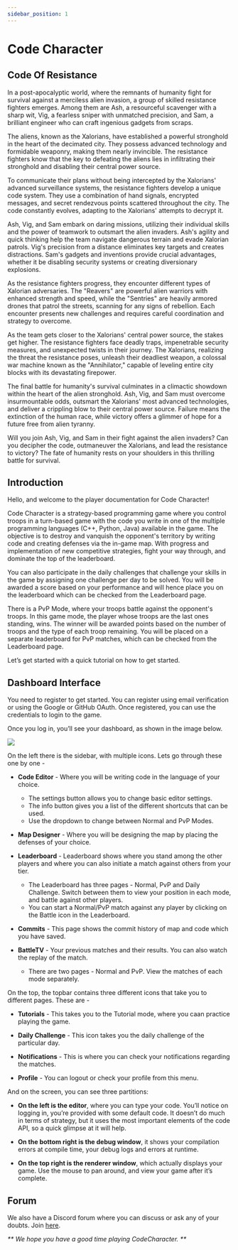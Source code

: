 ```yaml
---
sidebar_position: 1
---
```


# Code Character

## Code Of Resistance

In a post-apocalyptic world, where the remnants of humanity fight for survival against a merciless alien invasion, a group of skilled resistance fighters emerges. Among them are Ash, a resourceful scavenger with a sharp wit, Vig, a fearless sniper with unmatched precision, and Sam, a brilliant engineer who can craft ingenious gadgets from scraps.


The aliens, known as the Xalorians, have established a powerful stronghold in the heart of the decimated city. They possess advanced technology and formidable weaponry, making them nearly invincible. The resistance fighters know that the key to defeating the aliens lies in infiltrating their stronghold and disabling their central power source.


To communicate their plans without being intercepted by the Xalorians' advanced surveillance systems, the resistance fighters develop a unique code system. They use a combination of hand signals, encrypted messages, and secret rendezvous points scattered throughout the city. The code constantly evolves, adapting to the Xalorians' attempts to decrypt it.


Ash, Vig, and Sam embark on daring missions, utilizing their individual skills and the power of teamwork to outsmart the alien invaders. Ash's agility and quick thinking help the team navigate dangerous terrain and evade Xalorian patrols. Vig's precision from a distance eliminates key targets and creates distractions. Sam's gadgets and inventions provide crucial advantages, whether it be disabling security systems or creating diversionary explosions.


As the resistance fighters progress, they encounter different types of Xalorian adversaries. The "Reavers" are powerful alien warriors with enhanced strength and speed, while the "Sentries" are heavily armored drones that patrol the streets, scanning for any signs of rebellion. Each encounter presents new challenges and requires careful coordination and strategy to overcome.


As the team gets closer to the Xalorians' central power source, the stakes get higher. The resistance fighters face deadly traps, impenetrable security measures, and unexpected twists in their journey. The Xalorians, realizing the threat the resistance poses, unleash their deadliest weapon, a colossal war machine known as the "Annihilator," capable of leveling entire city blocks with its devastating firepower.


The final battle for humanity's survival culminates in a climactic showdown within the heart of the alien stronghold. Ash, Vig, and Sam must overcome insurmountable odds, outsmart the Xalorians' most advanced technologies, and deliver a crippling blow to their central power source. Failure means the extinction of the human race, while victory offers a glimmer of hope for a future free from alien tyranny.


Will you join Ash, Vig, and Sam in their fight against the alien invaders? Can you decipher the code, outmaneuver the Xalorians, and lead the resistance to victory? The fate of humanity rests on your shoulders in this thrilling battle for survival.

## Introduction

Hello, and welcome to the player documentation for Code Character!

Code Character is a strategy-based programming game where you control troops in a turn-based game with the code you write in one of the multiple programming languages (C++, Python, Java) available in the game. The objective is to destroy and vanquish the opponent's territory by writing code and creating defenses via the in-game map. With progress and implementation of new competitive strategies, fight your way through, and dominate the top of the leaderboard.

You can also participate in the daily challenges that challenge your skills in the game by assigning one challenge per day to be solved. You will be awarded a score based on your performance and will hence place you on the leaderboard which can be checked from the Leaderboard page.

There is a PvP Mode, where your troops battle against the opponent's troops. In this game mode, the player whose troops are the last ones standing, wins. The winner will be awarded points based on the number of troops and the type of each troop remaining. You will be placed on a separate leaderboard for PvP matches, which can be checked from the Leaderboard page.

Let’s get started with a quick tutorial on how to get started.

## Dashboard Interface

You need to register to get started. You can register using email verification or using the Google or GitHub OAuth. Once registered, you can use the credentials to login to the game.

Once you log in, you’ll see your dashboard, as shown in the image below.

<img src="/img/Overview/Dashboard/dashboard.png"/>

On the left there is the sidebar, with multiple icons. Lets go through these one by one -

-   **Code Editor** - Where you will be writing code in the language of your choice.
    - The settings button allows you to change basic editor settings.
    - The info button gives you a list of the different shortcuts that can be used.
    - Use the dropdown to change between Normal and PvP Modes.

-   **Map Designer** - Where you will be designing the map by placing the defenses of your choice.

-   **Leaderboard** - Leaderboard shows where you stand among the other players and where you can also initiate a match against others from your tier.
    - The Leaderboard has three pages - Normal, PvP and Daily Challenge. Switch between them to view your position in each mode, and battle against other players.
    - You can start a Normal/PvP match against any player by clicking on the Battle icon in the Leaderboard.

-   **Commits** - This page shows the commit history of map and code which you have saved.

-   **BattleTV** - Your previous matches and their results. You can also watch the replay of the match.
    - There are two pages - Normal and PvP. View the matches of each mode separately. 

On the top, the topbar contains three different icons that take you to different pages. These are -

-   **Tutorials** - This takes you to the Tutorial mode, where you caan practice playing the game.

-   **Daily Challenge** - This icon takes you the daily challenge of the particular day.

-   **Notifications** - This is where you can check your notifications regarding the matches.   

-   **Profile** - You can logout or check your profile from this menu.

And on the screen, you can see three partitions:

-   **On the left is the editor**, where you can type your code. You’ll notice on logging in, you’re provided with some default code. It doesn’t do much in terms of strategy, but it uses the most important elements of the code API, so a quick glimpse at it will help.

-   **On the bottom right is the debug window**, it shows your compilation errors at compile time, your debug logs and errors at runtime.

-   **On the top right is the renderer window**, which actually displays your game. Use the mouse to pan around, and view your game after it’s complete.

## Forum

We also have a Discord forum where you can discuss or ask any of your doubts. Join [here](https://discord.gg/QcYMveUaGQ).

_** We hope you have a good time playing CodeCharacter. **_
